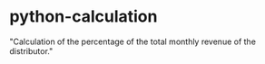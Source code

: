 # python-calculation
"Calculation of the percentage of the total monthly revenue of the distributor."
